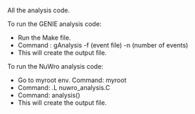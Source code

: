 All the analysis code.

To run the GENIE analysis code:
- Run the Make file.
- Command : gAnalysis -f (event file) -n (number of events)
- This will create the output file.

To run the NuWro analysis code:
- Go to myroot env. Command: myroot
- Command: .L nuwro_analysis.C
- Command: analysis()
- This will create the output file.
